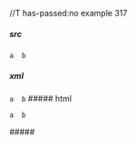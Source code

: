 //T has-passed:no
example 317
##### src
`a  b`
##### xml
<?xml version="1.0" encoding="UTF-8"?>
<!DOCTYPE document SYSTEM "CommonMark.dtd">
<document xmlns="http://commonmark.org/xml/1.0">
  <paragraph>
    <code>a  b</code>
  </paragraph>
</document>
##### html
<p><code>a  b</code></p>
#####
